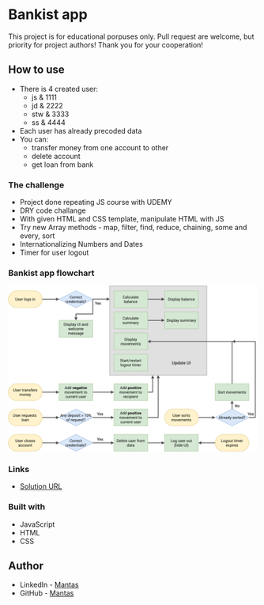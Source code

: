 # Bankist app

This project is for educational porpuses only. Pull request are welcome, but priority for project authors! Thank you for your cooperation!

## How to use

- There is 4 created user:
  - js & 1111
  - jd & 2222
  - stw & 3333
  - ss & 4444
- Each user has already precoded data
- You can:
  - transfer money from one account to other
  - delete account
  - get loan from bank

### The challenge

- Project done repeating JS course with UDEMY
- DRY code challange
- With given HTML and CSS template, manipulate HTML with JS
- Try new Array methods - map, filter, find, reduce, chaining, some and every, sort
- Internationalizing Numbers and Dates
- Timer for user logout 

### Bankist app flowchart

![](./Bankist-flowchart.png)

### Links

- [Solution URL](https://mantasgarlauskas.github.io/bankist-app/)

### Built with

- JavaScript
- HTML
- CSS

## Author

- LinkedIn - [Mantas](https://www.linkedin.com/in/mantasgarlauskas/)
- GitHub - [Mantas](https://github.com/MantasGarlauskas)
